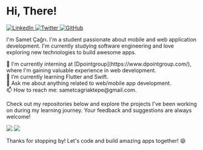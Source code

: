 <h1>Hi, There!</h1>

<p>
  <a href="https://www.linkedin.com/in/sametcagriaktepe/" target="_blank">
    <img alt="LinkedIn" src="https://img.shields.io/badge/LinkedIn-Connect-blue?style=flat-square&logo=linkedin">
  </a>
  <a href="https://twitter.com/denaktepe" target="_blank">
    <img alt="Twitter" src="https://img.shields.io/badge/Twitter-Follow-blue?style=flat-square&logo=twitter">
  </a>
  <a href="https://github.com/denaktepe" target="_blank">
    <img alt="GitHub" src="https://img.shields.io/badge/GitHub-Follow-black?style=flat-square&logo=github">
  </a>
</p>

<p>
  I'm Samet Çağrı. I'm a student passionate about mobile and web application development. I'm currently studying software engineering and love exploring new technologies to build awesome apps.
</p>

<p>
   💼 I'm currently interning at [Dpointgroup](https://www.dpointgroup.com/), where I'm gaining valuable experience in web development.
  <br>
  🌱 I’m currently learning Flutter and Swift.
  <br>
  💬 Ask me about anything related to web/mobile app development.
  <br>
  📫 How to reach me: sametcagriaktepe@gmail.com.
</p>

<p>
  Check out my repositories below and explore the projects I've been working on during my learning journey. Your feedback and suggestions are always welcome!
</p>

<div>
  <img src="https://github-readme-stats.vercel.app/api?username=denaktepe&show_icons=true&hide_border=true&&count_private=true&theme=radical&border_radius=1em" /> 
  <img style="float: end;" src="https://github-readme-stats.vercel.app/api/top-langs/?username=denaktepe&show_icons=true&hide_border=true&layout=compact&&count_private=true&theme=radical&langs_count=8&border_radius=1em%22/%3E" />
</div>




<p>
  Thanks for stopping by! Let's code and build amazing apps together! 😄
</p>
